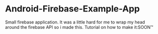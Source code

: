 # Android-Firebase-Example-App
Small firebase application. It was a little hard for me to wrap my head around the firebase API so i made this.
Tutorial on how to make it:SOON™
